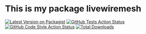 # This is my package livewiremesh

[![Latest Version on Packagist](https://img.shields.io/packagist/v/ethanbarlo/livewiremesh.svg?style=flat-square)](https://packagist.org/packages/ethanbarlo/livewiremesh)
[![GitHub Tests Action Status](https://img.shields.io/github/actions/workflow/status/ethanbarlo/livewiremesh/run-tests.yml?branch=main&label=tests&style=flat-square)](https://github.com/ethanbarlo/livewiremesh/actions?query=workflow%3Arun-tests+branch%3Amain)
[![GitHub Code Style Action Status](https://img.shields.io/github/actions/workflow/status/ethanbarlo/livewiremesh/fix-php-code-style-issues.yml?branch=main&label=code%20style&style=flat-square)](https://github.com/ethanbarlo/livewiremesh/actions?query=workflow%3A"Fix+PHP+code+style+issues"+branch%3Amain)
[![Total Downloads](https://img.shields.io/packagist/dt/ethanbarlo/livewiremesh.svg?style=flat-square)](https://packagist.org/packages/ethanbarlo/livewiremesh)


